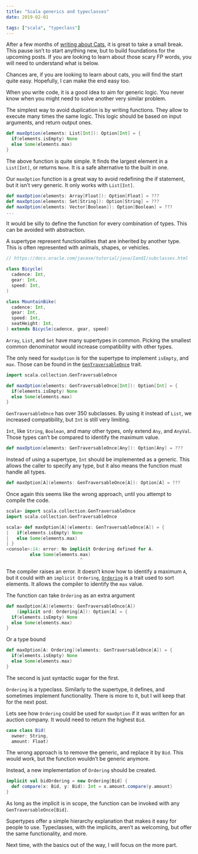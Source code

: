 ```yaml
---
title: "Scala generics and typeclasses"
date: 2019-02-01

tags: ["scala", "typeclass"]
---
```


After a few months of [writing about Cats](/series/taming-cats.html), it is great to take a small break. This pause isn’t to start anything new, but to build foundations for the upcoming posts. If you are looking to learn about those scary FP words, you will need to understand what is below.

Chances are, if you are looking to learn about cats, you will find the start quite easy. Hopefully, I can make the end easy too.

When you write code, it is a good idea to aim for generic logic. You never know when you might need to solve another very similar problem.

The simplest way to avoid duplication is by writing functions. They allow to execute many times the same logic. This logic should be based on input arguments, and return output ones.

```scala
def maxOption(elements: List[Int]): Option[Int] = {
  if(elements.isEmpty) None
  else Some(elements.max)
}
```

The above function is quite simple. It finds the largest element in a `List[Int]`, or returns `None`. It is a safe alternative to the built in one.

Our `maxOption` function is a great way to avoid redefining the if statement, but it isn’t very generic. It only works with `List[Int]`.

```scala
def maxOption(elements: Array[Float]): Option[Float] = ???
def maxOption(elements: Set[String]): Option[String] = ???
def maxOption(elements: Vector[Boolean]): Option[Boolean] = ???
...
```

It would be silly to define the function for every combination of types. This can be avoided with abstraction.

A supertype represent functionalities that are inherited by another type. This is often represented with animals, shapes, or vehicles.

```scala
// https://docs.oracle.com/javase/tutorial/java/IandI/subclasses.html

class Bicycle(
  cadence: Int,
  gear: Int,
  speed: Int,
)

class MountainBike(
  cadence: Int,
  gear: Int,
  speed: Int,
  seatHeight: Int,
) extends Bicycle(cadence, gear, speed)
```

`Array`, `List`, and `Set` have many supertypes in common. Picking the smallest common denominator would increase compatibility with other types.

The only need for `maxOption` is for the supertype to implement `isEmpty`, and `max`. Those can be found in the [`GenTraversableOnce`](https://www.scala-lang.org/api/2.12.6/scala/collection/GenTraversableOnce.html) trait.

```scala
import scala.collection.GenTraversableOnce

def maxOption(elements: GenTraversableOnce[Int]): Option[Int] = {
  if(elements.isEmpty) None
  else Some(elements.max)
}
```

`GenTraversableOnce` has over 350 subclasses. By using it instead of `List`, we increased compatibility, but `Int` is still very limiting.

`Int`, like `String`, `Boolean`, and many other types, only extend `Any`, and `AnyVal`. Those types can’t be compared to identify the maximum value.

```scala
def maxOption(elements: GenTraversableOnce[Any]): Option[Any] = ???
```

Instead of using a supertype, `Int` should be implemented as a generic. This allows the caller to specify any type, but it also means the function must handle all types.

```scala
def maxOption[A](elements: GenTraversableOnce[A]): Option[A] = ???
```

Once again this seems like the wrong approach, until you attempt to compile the code.

```scala
scala> import scala.collection.GenTraversableOnce
import scala.collection.GenTraversableOnce

scala> def maxOption[A](elements: GenTraversableOnce[A]) = {
|   if(elements.isEmpty) None
|   else Some(elements.max)
| }
<console>:14: error: No implicit Ordering defined for A.
         else Some(elements.max)
                            ^
```

The compiler raises an error. It doesn’t know how to identify a maximum `A`, but it could with an `implicit Ordering`, [`Ordering`](https://www.scala-lang.org/api/2.12.x/scala/math/Ordering.html) is a trait used to sort elements. It allows the compiler to identify the `max` value.

The function can take `Ordering` as an extra argument

```scala
def maxOption[A](elements: GenTraversableOnce[A])
    (implicit ord: Ordering[A]): Option[A] = {
  if(elements.isEmpty) None
  else Some(elements.max)
}
```

Or a type bound

```scala
def maxOption[A: Ordering](elements: GenTraversableOnce[A]) = {
  if(elements.isEmpty) None
  else Some(elements.max)
}
```

The second is just syntactic sugar for the first.

`Ordering` is a typeclass. Similarly to the supertype, it defines, and sometimes implement functionality. There is more to it, but I will keep that for the next post.

Lets see how `Ordering` could be used for `maxOption` if it was written for an auction company. It would need to return the highest `Bid`.

```scala
case class Bid(
  owner: String,
  amount: Float)
```

The wrong approach is to remove the generic, and replace it by `Bid`. This would work, but the function wouldn’t be generic anymore.

Instead, a new implementation of `Ordering` should be created.

```scala
implicit val bidOrdering = new Ordering[Bid] {
  def compare(x: Bid, y: Bid): Int = x.amount.compare(y.amount)
}
```

As long as the implicit is in scope, the function can be invoked with any `GenTraversableOnce[Bid]`.

Supertypes offer a simple hierarchy explanation that makes it easy for people to use. Typeclasses, with the implicits, aren’t as welcoming, but offer the same functionality, and more.

Next time, with the basics out of the way, I will focus on the more part.
